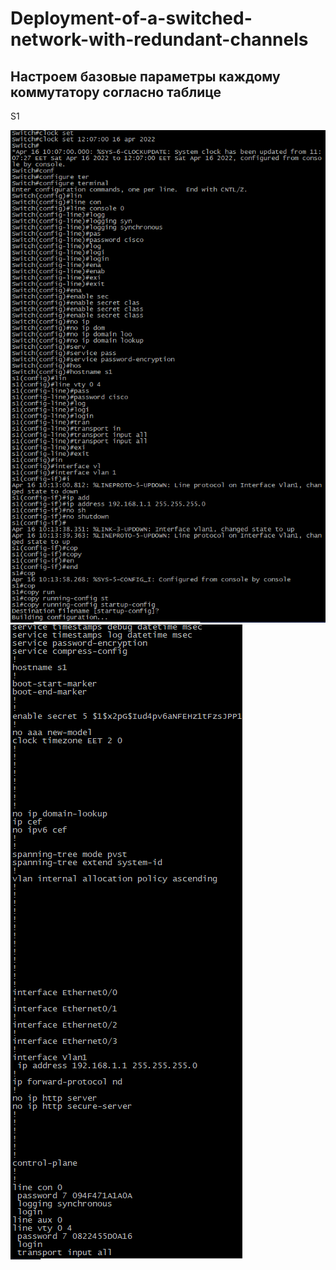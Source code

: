 # Deployment-of-a-switched-network-with-redundant-channels
## Настроем базовые параметры каждому коммутатору согласно таблице 
S1

![](https://github.com/iGORnetwork/Deployment-of-a-switched-network-with-redundant-channels/blob/main/image/Screenshot_1.png)
![](https://github.com/iGORnetwork/Deployment-of-a-switched-network-with-redundant-channels/blob/main/image/Screenshot_2.png)
